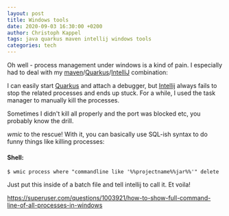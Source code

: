 ```yaml
---
layout: post
title: Windows tools
date: 2020-09-03 16:30:00 +0200
author: Christoph Kappel
tags: java quarkus maven intellij windows tools
categories: tech
---
```

Oh well - process management under windows is a kind of pain. I especially had to deal with my
[maven][1]/[Quarkus][2]/[IntelliJ][3] combination:

I can easily start [Quarkus][2] and attach a debugger, but [Intellij][3] always fails to stop the
related processes and ends up stuck. For a while, I used the task manager to manually kill the processes.

Sometimes I didn't kill all properly and the port was blocked etc, you probably know the drill.

_wmic_ to the rescue! With it, you can basically use SQL-ish syntax to do funny things like killing
 processes:

#### **Shell:**
```shell
$ wmic process where "commandline like '%%projectname%%jar%%'" delete
```

Just put this inside of a batch file and tell intellij to call it. Et voila!

<https://superuser.com/questions/1003921/how-to-show-full-command-line-of-all-processes-in-windows>

[1]: https://maven.apache.org/
[2]: https://quarkus.io/
[3]: https://www.jetbrains.com/idea/
